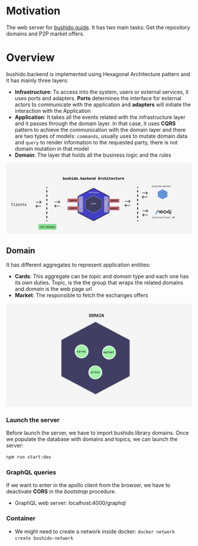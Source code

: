 # Motivation
The web server for [bushido.guide](https://bushido.guide). It has two main tasks: Get the repository domains and P2P market offers.

# Overview

bushido.backend is implemented using Hexagonal Architecture pattern and it has mainly three layers:

- __Infrastructure__: To access into the system, users or external services, it uses ports and adapters. __Ports__ determines the interface for external actors to communicate with the application and __adapters__ will initiate the interaction with the Application
- __Application__: It takes all the events related with the infrastructure layer and it passes through the domain layer. In that case, it uses __CQRS__ pattern to achieve the communication with the domain layer and there are two types of models: `commands`, usually uses to mutate domain data and `query` to render information to the requested party, there is not domain mutation in that model
- __Domain__: The layer that holds all the business logic and the rules 

![Hexagonal](./docs/assets/arch.png)

## Domain
It has different aggregates to represent application entities:
- __Cards__: This aggregate can be *topic* and *domain* type and each one has its own duties. Topic, is the the group that wraps the related domains and *domain* is the web page url
- __Market__: The responsible to fetch the exchanges offers

![domain](./docs/assets/domain.png)


### Launch the server
Before launch the server, we have to import bushido.library domains. Once we populate the database with domains and topics, we can launch the server:
```bash
npm run start:dev
```

### GraphQL queries
If we want to enter in the apollo client from the browser, we have to deactivate **CORS** in the *bootstrap* procedure.
- GraphQL web server: localhost:4000/graphql

### Container
- We might need to create a network inside docker: `docker network create bushido-network`
